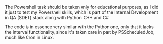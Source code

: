 The Powershell task should be taken only for educational purposes, as I did it just to test my Powershell skills, which is part of the Internal Development in QA (SDET) stack along with Python, C++ and C#.

The code is in essence very similar with the Python one, only that it lacks the interval functionality, since it's taken care in part by PSScheduledJob, much like Cron in Linux.
